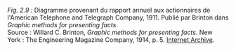 *Fig. 2.9 :* Diagramme provenant du rapport annuel aux actionnaires de l'American Telephone and Telegraph Company, 1911. Publié par Brinton dans *Graphic methods for presenting facts*.  
Source : Willard C. Brinton, *Graphic methods for presenting facts*. New York : The Engineering Magazine Company, 1914, p. 5. [Internet Archive](https://archive.org/details/graphicmethodsfo00brinrich).